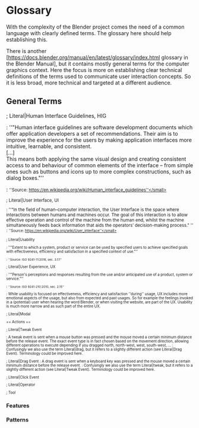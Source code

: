 # Glossary

With the complexity of the Blender project comes the need of a common language with clearly defined terms. The glossary here should help establishing this.

There is another [https://docs.blender.org/manual/en/latest/glossary/index.html glossary in the Blender Manual], but it contains mostly general terms for the computer graphics context. Here the focus is more on establishing clear technical definitions of the terms used to communicate user interaction concepts. So it is less broad, more technical and targeted at a different audience.

## General Terms

; Literal|Human Interface Guidelines, HIG

: ''"Human interface guidelines are software development documents which offer application developers a set of recommendations. Their aim is to improve the experience for the users by making application interfaces more intuitive, learnable, and consistent.<br/>[...]<br/>This means both applying the same visual design and creating consistent access to and behaviour of common elements of the interface – from simple ones such as buttons and icons up to more complex constructions, such as dialog boxes."''

: <small>''Source: https://en.wikipedia.org/wiki/Human_interface_guidelines''</small>

; Literal|User Interface, UI

: ''"In the field of human–computer interaction, the User Interface is the space where interactions between humans and machines occur. The goal of this interaction is to allow effective operation and control of the machine from the human end, whilst the machine simultaneously feeds back information that aids the operators’ decision-making process."
''
: <small>''Source: https://en.wikipedia.org/wiki/User_interface''</small>

; Literal|Usability

: ''"Extent to which a system, product or service can be used by specified users to achieve specified goals with effectiveness, efficiency and satisfaction in a specified context of use."''

: <small>''Source: ISO 9241-11:2018, sec. 3.1.1''</small>

; Literal|User Experience, UX

: ''"Person's perceptions and responses resulting from the use and/or anticipated use of a product, system or service."''

: <small>''Source: ISO 9241-210:2010, sec. 2.15''</small>

: While usability is focused on effectiveness, efficiency and satisfaction ''during'' usage, UX includes more emotional aspects of the usage, but also from expected and past usages. So for example the feelings invoked in a (potential) user when hearing the word Blender, or when visiting the website, are part of the UX. Usability is much more narrow and as such part of the entire UX.

; Literal|Modal

== Actions ==

; Literal|Tweak Event

: A tweak event is sent when a mouse button was pressed and the mouse moved a certain minimum distance before the release event. The exact event type is in fact chosen based on the movement direction, allowing different operations to execute depending if you dragged north, north-west, west, south-west, ...
: Confusingly we also use the term Literal|drag, but it refers to a slightly different action (see Literal|Drag Event). Terminology could be improved here.

; Literal|Drag Event
: A drag event is sent when a keyboard key was pressed and the mouse moved a certain minimum distance before the release event.
: Confusingly we also use the term Literal|tweak, but it refers to a slightly different action (see Literal|Tweak Event). Terminology could be improved here.

; Literal|Click Event

; Literal|Operator

; Tool

## Features

## Patterns

